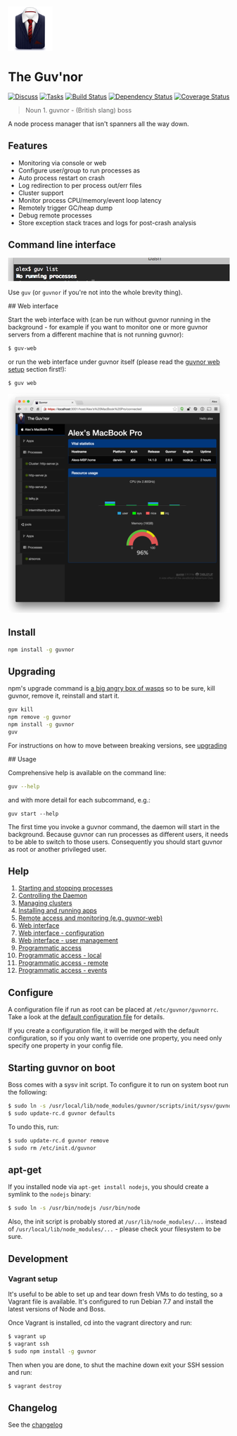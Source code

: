 <img src="./img/guvnor.png" alt="Control your processes like a boss" width="20%"/>

# The Guv'nor

[![Discuss](http://img.shields.io/badge/discuss-gitter-brightgreen.svg?style=flat)](https://gitter.im/tableflip/guvnor/discuss) [![Tasks](http://img.shields.io/badge/tasks-waffle-brightgreen.svg?style=flat)](https://waffle.io/tableflip/guvnor) [![Build Status](https://travis-ci.org/tableflip/guvnor.svg)](https://travis-ci.org/tableflip/guvnor) [![Dependency Status](https://david-dm.org/tableflip/guvnor.svg)](https://david-dm.org/tableflip/guvnor) [![Coverage Status](https://img.shields.io/coveralls/tableflip/guvnor/master.svg?style=flat)](https://coveralls.io/r/tableflip/guvnor)

> Noun 1. guvnor - (British slang) boss

A node process manager that isn't spanners all the way down.

## Features

* Monitoring via console or web
* Configure user/group to run processes as
* Auto process restart on crash
* Log redirection to per process out/err files
* Cluster support
* Monitor process CPU/memory/event loop latency
* Remotely trigger GC/heap dump
* Debug remote processes
* Store exception stack traces and logs for post-crash analysis

## Command line interface

![cli](img/cli.png)

Use `guv` (or `guvnor` if you're not into the whole brevity thing).

## Web interface

Start the web interface with (can be run without guvnor running in the background - for example
if you want to monitor one or more guvnor servers from a different machine that is not running guvnor):

```sh
$ guv-web
```

or run the web interface under guvnor itself (please read the [guvnor web setup](./docs/web.md#prerequisites) section first!):

```sh
$ guv web
```

![guvnor-web](img/host.png)

## Install

```sh
npm install -g guvnor
```

## Upgrading

npm's upgrade command is [a big angry box of wasps](https://github.com/npm/npm/issues/6247#issuecomment-63022163) so to be sure, kill guvnor, remove it, reinstall and start it.

```sh
guv kill
npm remove -g guvnor
npm install -g guvnor
guv
```

For instructions on how to move between breaking versions, see [upgrading](UPGRADING.md)

## Usage

Comprehensive help is available on the command line:

```sh
guv --help
```

and with more detail for each subcommand, e.g.:

```
guv start --help
```

The first time you invoke a guvnor command, the daemon will start in the background.  Because guvnor can run processes as different users, it needs to be able to switch to those users.  Consequently you should start guvnor as root or another privileged user.

## Help

1. [Starting and stopping processes](docs/processes.md)
1. [Controlling the Daemon](docs/daemon.md)
1. [Managing clusters](docs/clusters.md)
1. [Installing and running apps](docs/apps.md)
1. [Remote access and monitoring (e.g. guvnor-web)](docs/remote.md)
1. [Web interface](docs/web.md)
1. [Web interface - configuration](docs/web-config.md)
1. [Web interface - user management](docs/web-uesrs.md)
1. [Programmatic access](docs/programmatic-access.md)
1. [Programmatic access - local](docs/programmatic-access-local.md)
1. [Programmatic access - remote](docs/programmatic-access-remote.md)
1. [Programmatic access - events](docs/programmatic-access-events.md)

Configure
---

A configuration file if run as root can be placed at `/etc/guvnor/guvnorrc`. Take a look at the [default configuration file](guvnorrc) for details.

If you create a configuration file, it will be merged with the default configuration, so if you only want to override one property, you need only specify one property in your config file.

## Starting guvnor on boot

Boss comes with a sysv init script.  To configure it to run on system boot run the following:

```sh
$ sudo ln -s /usr/local/lib/node_modules/guvnor/scripts/init/sysv/guvnor /etc/init.d/guvnor
$ sudo update-rc.d guvnor defaults
```

To undo this, run:

```sh
$ sudo update-rc.d guvnor remove
$ sudo rm /etc/init.d/guvnor
```

## apt-get

If you installed node via `apt-get install nodejs`, you should create a symlink to the `nodejs` binary:

```sh
$ sudo ln -s /usr/bin/nodejs /usr/bin/node
```

Also, the init script is probably stored at `/usr/lib/node_modules/...` instead of `/usr/local/lib/node_modules/...` - please check your filesystem to be sure.

## Development

### Vagrant setup

It's useful to be able to set up and tear down fresh VMs to do testing, so a Vagrant file is available. It's configured to run Debian 7.7 and install the latest versions of Node and Boss.

Once Vagrant is installed, cd into the vagrant directory and run:

```sh
$ vagrant up
$ vagrant ssh
$ sudo npm install -g guvnor
```

Then when you are done, to shut the machine down exit your SSH session and run:

```sh
$ vagrant destroy
```

## Changelog

See the [changelog](CHANGELOG.md)

